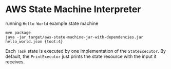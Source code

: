 # AWS State Machine Interpreter


running `Hello World` example state machine
    
    mvn package
    java -jar target/aws-state-machine-jar-with-dependencies.jar hello_world.json {toot:4}

Each `Task` state is executed by one implementation of the `StateExecutor`. By default, the `PrintExecutor` just prints the state resource with the input it receives.